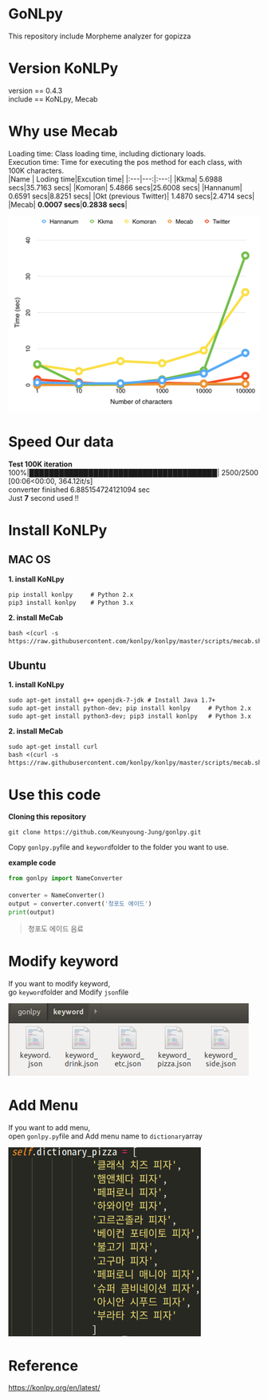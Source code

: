 # GoNLpy
This repository include  Morpheme analyzer for gopizza

# Version KoNLPy
version == 0.4.3    
include == KoNLpy, Mecab    

# Why use Mecab
Loading time: Class loading time, including dictionary loads.    
Execution time: Time for executing the pos method for each class, with 100K characters.    
|Name | Loding time|Excution time|
|:---|---:|:---:|
|Kkma| 5.6988 secs|35.7163 secs|
|Komoran| 5.4866 secs|25.6008 secs|
|Hannanum| 0.6591 secs|8.8251 secs|
|Okt (previous Twitter)| 1.4870 secs|2.4714 secs|
|Mecab| **0.0007 secs**|**0.2838 secs**|

![Alt text](readme/time.png)

# Speed Our data
**Test 100K iteration**     
100%|██████████████████████████████████████| 2500/2500 [00:06<00:00, 364.12it/s]      
converter finished 6.885154724121094 sec     
Just **7** second used !!      


# Install KoNLPy
## MAC OS
**1. install KoNLpy**
```
pip install konlpy     # Python 2.x
pip3 install konlpy    # Python 3.x
```
**2. install MeCab**
```
bash <(curl -s https://raw.githubusercontent.com/konlpy/konlpy/master/scripts/mecab.sh)
```

## Ubuntu
**1. install KoNLpy**
```
sudo apt-get install g++ openjdk-7-jdk # Install Java 1.7+
sudo apt-get install python-dev; pip install konlpy     # Python 2.x
sudo apt-get install python3-dev; pip3 install konlpy   # Python 3.x
```
**2. install MeCab**
```
sudo apt-get install curl
bash <(curl -s https://raw.githubusercontent.com/konlpy/konlpy/master/scripts/mecab.sh)
```

# Use this code
**Cloning this repository**    
```
git clone https://github.com/Keunyoung-Jung/gonlpy.git
```
Copy `gonlpy.py`file and `keyword`folder to the folder you want to use.

**example code**
```python
from gonlpy import NameConverter

converter = NameConverter()
output = converter.convert('청포도 에이드')
print(output)
```
> 청포도 에이드 음료

# Modify keyword
If you want to modify keyword,     
go `keyword`folder and Modify `json`file     
       
![Alt text](readme/keyword.png)

# Add Menu
If you want to add menu,     
open `gonlpy.py`file and Add menu name to `dictionary`array     
       
![Alt text](readme/dictionary.png)

# Reference
https://konlpy.org/en/latest/

